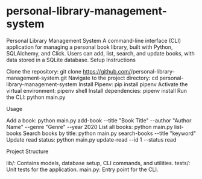 # personal-library-management-system

Personal Library Management System
A command-line interface (CLI) application for managing a personal book library, built with Python, SQLAlchemy, and Click. Users can add, list, search, and update books, with data stored in a SQLite database.
Setup Instructions

Clone the repository: git clone https://github.com/<your-username>/personal-library-management-system.git
Navigate to the project directory: cd personal-library-management-system
Install Pipenv: pip install pipenv
Activate the virtual environment: pipenv shell
Install dependencies: pipenv install
Run the CLI: python main.py

Usage

Add a book: python main.py add-book --title "Book Title" --author "Author Name" --genre "Genre" --year 2020
List all books: python main.py list-books
Search books by title: python main.py search-books --title "keyword"
Update read status: python main.py update-read --id 1 --status read

Project Structure

lib/: Contains models, database setup, CLI commands, and utilities.
tests/: Unit tests for the application.
main.py: Entry point for the CLI.
